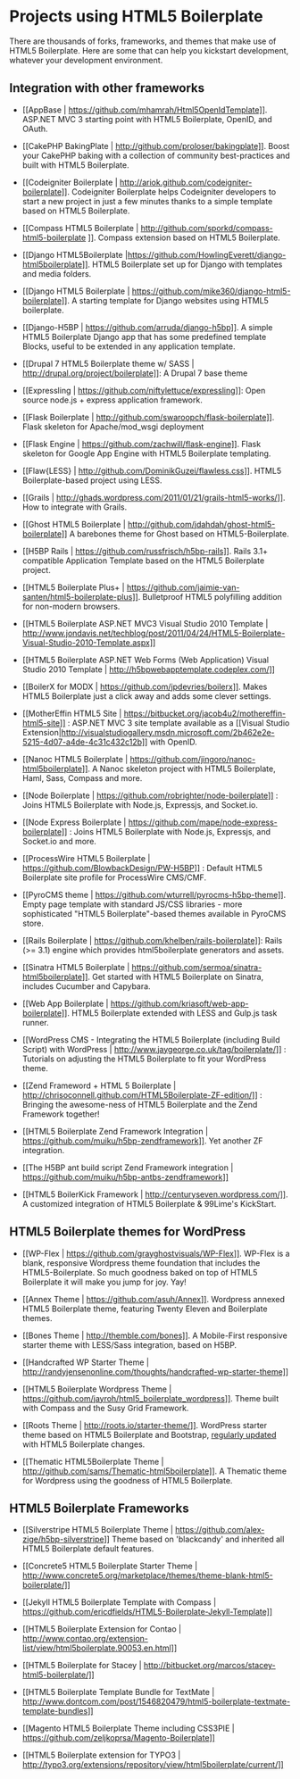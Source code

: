 # Projects using HTML5 Boilerplate

There are thousands of forks, frameworks, and themes that make use of HTML5 Boilerplate. Here are some that can help you kickstart development, whatever your development environment.

## Integration with other frameworks

* [[AppBase | https://github.com/mhamrah/Html5OpenIdTemplate]]. ASP.NET MVC 3 starting point with HTML5 Boilerplate, OpenID, and OAuth.

* [[CakePHP BakingPlate | http://github.com/proloser/bakingplate]]. Boost your CakePHP baking with a collection of community best-practices and built with HTML5 Boilerplate.

* [[Codeigniter Boilerplate | http://ariok.github.com/codeigniter-boilerplate]]. Codeigniter Boilerplate helps Codeigniter developers to start a new project in just a few minutes thanks to a simple template based on HTML5 Boilerplate.

* [[Compass HTML5 Boilerplate | http://github.com/sporkd/compass-html5-boilerplate ]]. Compass extension based on HTML5 Boilerplate.

* [[Django HTML5Boilerplate |https://github.com/HowlingEverett/django-html5boilerplate]]. HTML5 Boilerplate set up for Django with templates and media folders.

* [[Django HTML5 Boilerplate | https://github.com/mike360/django-html5-boilerplate]]. A starting template for Django websites using HTML5 boilerplate.

* [[Django-H5BP | https://github.com/arruda/django-h5bp]]. A simple HTML5 Boilerplate Django app that has some predefined template Blocks, useful to be extended in any application template.

* [[Drupal 7 HTML5 Boilerplate theme w/ SASS | http://drupal.org/project/boilerplate]]: A Drupal 7 base theme

* [[Expressling | https://github.com/niftylettuce/expressling]]: Open source node.js + express application framework.

* [[Flask Boilerplate | http://github.com/swaroopch/flask-boilerplate]]. Flask skeleton for Apache/mod_wsgi deployment

* [[Flask Engine | https://github.com/zachwill/flask-engine]]. Flask skeleton for Google App Engine with HTML5 Boilerplate templating.

* [[Flaw{LESS} | http://github.com/DominikGuzei/flawless.css]]. HTML5 Boilerplate-based project using LESS.

* [[Grails | http://ghads.wordpress.com/2011/01/21/grails-html5-works/]]. How to integrate with Grails.

* [[Ghost HTML5 Boilerplate | http://github.com/jdahdah/ghost-html5-boilerplate]] A barebones theme for Ghost based on HTML5-Boilerplate.

* [[H5BP Rails | https://github.com/russfrisch/h5bp-rails]]. Rails 3.1+ compatible Application Template based on the HTML5 Boilerplate project.

* [[HTML5 Boilerplate Plus+ | https://github.com/jaimie-van-santen/html5-boilerplate-plus]]. Bulletproof HTML5 polyfilling addition for non-modern browsers.

* [[HTML5 Boilerplate ASP.NET MVC3 Visual Studio 2010 Template | http://www.jondavis.net/techblog/post/2011/04/24/HTML5-Boilerplate-Visual-Studio-2010-Template.aspx]]

* [[HTML5 Boilerplate ASP.NET Web Forms (Web Application) Visual Studio 2010 Template | http://h5bpwebapptemplate.codeplex.com/]]

* [[BoilerX for MODX | https://github.com/jpdevries/boilerx]]. Makes HTML5 Boilerplate just a click away and adds some clever settings.

* [[MotherEffin HTML5 Site | https://bitbucket.org/jacob4u2/mothereffin-html5-site]] : ASP.NET MVC 3 site template available as a [[Visual Studio Extension|http://visualstudiogallery.msdn.microsoft.com/2b462e2e-5215-4d07-a4de-4c31c432c12b]] with OpenID.

* [[Nanoc HTML5 Boilerplate | https://github.com/jingoro/nanoc-html5boilerplate]]. A Nanoc skeleton project with HTML5 Boilerplate, Haml, Sass, Compass and more.

* [[Node Boilerplate | https://github.com/robrighter/node-boilerplate]] : Joins HTML5 Boilerplate with Node.js, Expressjs, and Socket.io.

* [[Node Express Boilerplate | https://github.com/mape/node-express-boilerplate]] : Joins HTML5 Boilerplate with Node.js, Expressjs, and Socket.io and more.

* [[ProcessWire HTML5 Boilerplate | https://github.com/BlowbackDesign/PW-H5BP]] : Default HTML5 Boilerplate site profile for ProcessWire CMS/CMF.

* [[PyroCMS theme | https://github.com/wturrell/pyrocms-h5bp-theme]].  Empty page template with standard JS/CSS libraries - more sophisticated "HTML5 Boilerplate"-based themes available in PyroCMS store.

* [[Rails Boilerplate | https://github.com/khelben/rails-boilerplate]]: Rails (>= 3.1) engine which provides html5boilerplate generators and assets.

* [[Sinatra HTML5 Boilerplate | https://github.com/sermoa/sinatra-html5boilerplate]]. Get started with HTML5 Boilerplate on Sinatra, includes Cucumber and Capybara.

* [[Web App Boilerplate | https://github.com/kriasoft/web-app-boilerplate]]. HTML5 Boilerplate extended with LESS and Gulp.js task runner.

* [[WordPress CMS - Integrating the HTML5 Boilerplate (including Build Script) with WordPress | http://www.jaygeorge.co.uk/tag/boilerplate/]] : Tutorials on adjusting the HTML5 Boilerplate to fit your WordPress theme.

* [[Zend Frameword + HTML 5 Boilerplate | http://chrisoconnell.github.com/HTML5Boilerplate-ZF-edition/]] : Bringing the awesome-ness of HTML5 Boilerplate and the Zend Framework together!

* [[HTML5 Boilerplate Zend Framework Integration | https://github.com/muiku/h5bp-zendframework]]. Yet another ZF integration.

* [[The H5BP ant build script Zend Framework integration | https://github.com/muiku/h5bp-antbs-zendframework]]

* [[HTML5 BoilerKick Framework | http://centuryseven.wordpress.com/]]. A customized integration of HTML5 Boilerplate & 99Lime's KickStart.

## HTML5 Boilerplate themes for WordPress

* [[WP-Flex | https://github.com/grayghostvisuals/WP-Flex]]. WP-Flex is a blank, responsive Wordpress theme foundation that includes the HTML5-Boilerplate. So much goodness baked on top of HTML5 Boilerplate it will make you jump for joy. Yay!

* [[Annex Theme | https://github.com/asuh/Annex]]. Wordpress annexed HTML5 Boilerplate theme, featuring Twenty Eleven and Boilerplate themes.

* [[Bones Theme | http://themble.com/bones]]. A Mobile-First responsive starter theme with LESS/Sass integration, based on H5BP.

* [[Handcrafted WP Starter Theme | http://randyjensenonline.com/thoughts/handcrafted-wp-starter-theme]]

* [[HTML5 Boilerplate Wordpress Theme | https://github.com/jayroh/html5_boilerplate_wordpress]]. Theme built with Compass and the Susy Grid Framework.

* [[Roots Theme | http://roots.io/starter-theme/]]. WordPress starter theme based on HTML5 Boilerplate and Bootstrap, [regularly updated](https://github.com/roots/roots) with HTML5 Boilerplate changes.

* [[Thematic HTML5Boilerplate Theme | http://github.com/sams/Thematic-html5boilerplate]]. A Thematic theme for Wordpress using the goodness of HTML5 Boilerplate.


## HTML5 Boilerplate Frameworks

* [[Silverstripe HTML5 Boilerplate Theme | https://github.com/alex-zige/h5bp-silverstripe]] Theme based on 'blackcandy' and inherited all HTML5 Boilerplate default features.

* [[Concrete5 HTML5 Boilerplate Starter Theme | http://www.concrete5.org/marketplace/themes/theme-blank-html5-boilerplate/]]

* [[Jekyll HTML5 Boilerplate Template with Compass | https://github.com/ericdfields/HTML5-Boilerplate-Jekyll-Template]]

* [[HTML5 Boilerplate Extension for Contao | http://www.contao.org/extension-list/view/html5boilerplate.90053.en.html]]

* [[HTML5 Boilerplate for Stacey | http://bitbucket.org/marcos/stacey-html5-boilerplate/]]

* [[HTML5 Boilerplate Template Bundle for TextMate | http://www.dontcom.com/post/1546820479/html5-boilerplate-textmate-template-bundles]]

* [[Magento HTML5 Boilerplate Theme including CSS3PIE | https://github.com/zeljkoprsa/Magento-Boilerplate]]

* [[HTML5 Boilerplate extension for TYPO3 | http://typo3.org/extensions/repository/view/html5boilerplate/current/]]